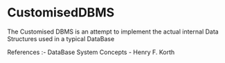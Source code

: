# CustomisedDBMS
The Customised DBMS is an attempt to implement the actual internal Data Structures used in a typical DataBase

References :- 
DataBase System Concepts - Henry F. Korth
